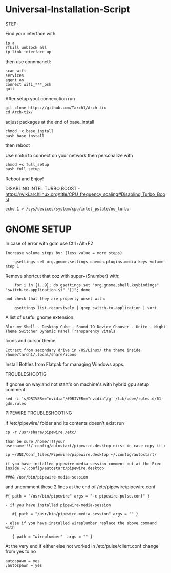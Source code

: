 # Universal-Installation-Script

STEP:

Find your interface with: 

    ip a
    rfkill unblock all
    ip link interface up

then use connmanctl:

    scan wifi
    services
    agent on
    connect wifi_***_psk
    quit
After setup yout connecction run

    git clone https://github.com/Tarch1/Arch-tix
    cd Arch-tix/
  
adjust packages at the end of base_install

    chmod +x base_install
    bash base_install

then reboot

Use nmtui to connect on your network 
then personalize with 

    chmod +x full_setup
    bash full_setup

Reboot and Enjoy!

DISABLING INTEL TURBO BOOST - https://wiki.archlinux.org/title/CPU_frequency_scaling#Disabling_Turbo_Boost

    echo 1 > /sys/devices/system/cpu/intel_pstate/no_turbo

# GNOME SETUP

In case of error with gdm use Ctrl+Alt+F2

    Increase volume steps by: (less value = more steps)

        gsettings set org.gnome.settings-daemon.plugins.media-keys volume-step 1

   Remove shortcut that coz with super+($number) with: 
     
        for i in {1..9}; do gsettings set "org.gnome.shell.keybindings" "switch-to-application-$i" "[]"; done

    and check that they are properly unset with:
    
        gsettings list-recursively | grep switch-to-application | sort

A list of useful gnome extension: 
    
    Blur my Shell - Desktop Cube - Sound IO Device Chooser - Unite - Night Theme Switcher Dynamic Panel Transparency Vitals

Icons and cursor theme
    
    Extract from secondary drive in /OS/Linux/ the theme inside /home/tarch1/.local/share/icons

Install Bottles from Flatpak for managing Windows apps. 

TROUBLESHOOTIG

If gnome on wayland not start's on machine's with hybrid gpu setup comment 
     
    sed -i 's/DRIVER=="nvidia"/#DRIVER=="nvidia"/g' /lib/udev/rules.d/61-gdm.rules

PIPEWIRE TROUBLESHOOTING

If /etc/pipewire/ folder and its contents doesn't exist run

    cp -r /usr/share/pipewire /etc/

    than be sure /home/!!!your username!!!/.config/autostart/pipewire.desktop exist in case copy it :

    cp ~/UNI/Conf_files/Pipewire/pipewire.desktop ~/.config/autostart/
 
    if you have installed pipewire-media-session comment out at the Exec inside ~/.config/autostart/pipewire.desktop
 
    ###& /usr/bin/pipewire-media-session

and uncomment these 2 lines at the end of /etc/pipewire/pipewire.conf
    
    #{ path = "/usr/bin/pipewire" args = "-c pipewire-pulse.conf" }
    
    - if you have installed pipewire-media-session
 
       #{ path = "/usr/bin/pipewire-media-session" args = "" }

    - else if you have installed wireplumber replace the above command with
    
       { path = "wireplumber"  args = "" }

At the very end if either else not worked in /etc/pulse/client.conf change from yes to no

    autospawn = yes
    ;autospawn = yes
